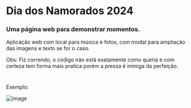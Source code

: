 # Dia dos Namorados 2024

### Uma página web para demonstrar momentos.

Aplicação web com local para música e fotos, com modal para ampliação das imagens e texto se for o caso.

Obs: Fiz correndo, o código não está exatamente como queria e com certeza tem forma mais pratica porém a pressa é inimiga da perfeição.
#
Exemplo:

![image](https://github.com/ho-llan/diadosnamorados24/assets/105182318/29c1d09a-14a5-4391-a485-535ae5faccfd)
